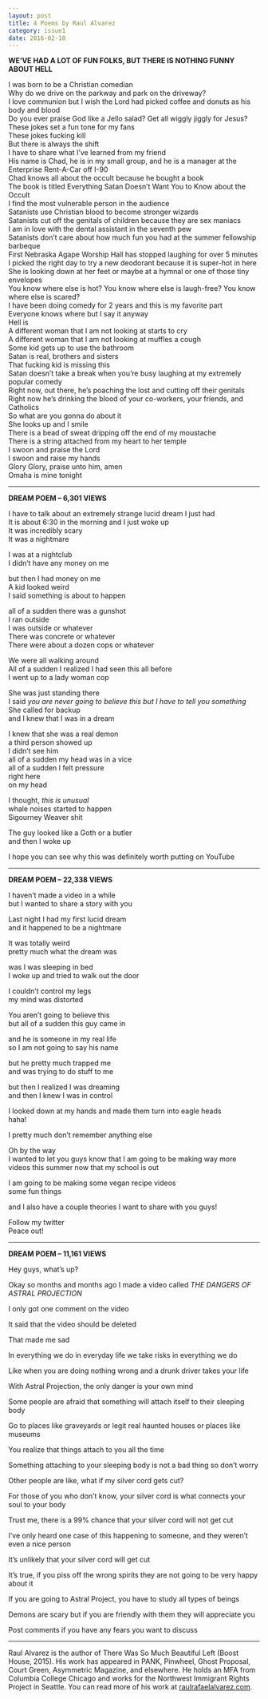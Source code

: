 ```yaml
---
layout: post
title: 4 Poems by Raul Alvarez
category: issue1
date: 2016-02-10
---
```


**WE’VE HAD A LOT OF FUN FOLKS, BUT THERE IS NOTHING FUNNY ABOUT HELL**

I was born to be a Christian comedian<br>
Why do we drive on the parkway and park on the driveway? <br>
I love communion but I wish the Lord had picked coffee and donuts as his body and blood<br>
Do you ever praise God like a Jello salad? Get all wiggly jiggly for Jesus? <br>
These jokes set a fun tone for my fans <br>
These jokes fucking kill <br>
But there is always the shift<br> 
I have to share what I’ve learned from my friend<br>
His name is Chad, he is in my small group, and he is a manager at the Enterprise Rent-A-Car off I-90<br>
Chad knows all about the occult because he bought a book <br>
The book is titled Everything Satan Doesn’t Want You to Know about the Occult <br>
I find the most vulnerable person in the audience <br>
Satanists use Christian blood to become stronger wizards <br>
Satanists cut off the genitals of children because they are sex maniacs<br>
I am in love with the dental assistant in the seventh pew <br>
Satanists don’t care about how much fun you had at the summer fellowship barbeque<br>
First Nebraska Agape Worship Hall has stopped laughing for over 5 minutes <br>
I picked the right day to try a new deodorant because it is super-hot in here<br>
She is looking down at her feet or maybe at a hymnal or one of those tiny envelopes <br>
You know where else is hot? You know where else is laugh-free? You know where else is scared? <br>
I have been doing comedy for 2 years and this is my favorite part<br>
Everyone knows where but I say it anyway<br>
Hell is <br>
A different woman that I am not looking at starts to cry <br>
A different woman that I am not looking at muffles a cough <br>
Some kid gets up to use the bathroom<br>
Satan is real, brothers and sisters <br>
That fucking kid is missing this<br>
Satan doesn’t take a break when you’re busy laughing at my extremely popular comedy <br>
Right now, out there, he’s poaching the lost and cutting off their genitals<br>
Right now he’s drinking the blood of your co-workers, your friends, and Catholics <br>
So what are you gonna do about it<br>
She looks up and I smile <br>
There is a bead of sweat dripping off the end of my moustache<br>
There is a string attached from my heart to her temple <br>
I swoon and praise the Lord<br>
I swoon and raise my hands<br>
Glory Glory, praise unto him, amen<br>
Omaha is mine tonight

___

**DREAM POEM – 6,301 VIEWS** 

I have to talk about an extremely strange lucid dream I just had<br>
It is about 6:30 in the morning and I just woke up<br>
It was incredibly scary <br>
It was a nightmare

I was at a nightclub<br>
I didn’t have any money on me

but then I had money on me<br>
A kid looked weird<br>
I said something is about to happen

all of a sudden there was a gunshot<br>
I ran outside<br>
I was outside or whatever<br>
There was concrete or whatever<br>
There were about a dozen cops or whatever

We were all walking around <br>
All of a sudden I realized I had seen this all before<br>
I went up to a lady woman cop 

She was just standing there<br>
I said <i>you are never going to believe this but I have to tell you something</i><br>
She called for backup <br>
and I knew that I was in a dream 

I knew that she was a real demon<br>
a third person showed up <br>
I didn’t see him <br>
all of a sudden my head was in a vice<br>
all of a sudden I felt pressure <br>
right here<br>
on my head 

I thought, <i>this is unusual</i><br>
whale noises started to happen <br>
Sigourney Weaver shit 

The guy looked like a Goth or a butler<br>
and then I woke up

I hope you can see why this was definitely worth putting on YouTube

___

**DREAM POEM – 22,338 VIEWS** 

I haven’t made a video in a while<br>
but I wanted to share a story with you

Last night I had my first lucid dream<br>
and it happened to be a nightmare

It was totally weird<br>
pretty much what the dream was

was I was sleeping in bed<br>
I woke up and tried to walk out the door

I couldn’t control my legs<br>
my mind was distorted 

You aren’t going to believe this<br>
but all of a sudden this guy came in

and he is someone in my real life<br>
so I am not going to say his name

but he pretty much trapped me <br>
and was trying to do stuff to me

but then I realized I was dreaming <br>
and then I knew I was in control 

I looked down at my hands and made them turn into eagle heads<br>
haha!

I pretty much don’t remember anything else<br>

Oh by the way<br>
I wanted to let you guys know that I am going to be making way more videos this summer now that my school is out

I am going to be making some vegan recipe videos<br>
some fun things 

and I also have a couple theories I want to share with you guys!<br>

Follow my twitter<br>
Peace out!

___

**DREAM POEM – 11,161 VIEWS**

Hey guys, what’s up?

Okay so months and months ago I made a video called <i>THE DANGERS OF ASTRAL PROJECTION</i>

I only got one comment on the video 

It said that the video should be deleted 

That made me sad 

In everything we do in everyday life we take risks in everything we do

Like when you are doing nothing wrong and a drunk driver takes your life

With Astral Projection, the only danger is your own mind 

Some people are afraid that something will attach itself to their sleeping body

Go to places like graveyards or legit real haunted houses or places like museums 

You realize that things attach to you all the time

Something attaching to your sleeping body is not a bad thing so don’t worry

Other people are like, what if my silver cord gets cut?

For those of you who don’t know, your silver cord is what connects your soul to your body

Trust me, there is a 99% chance that your silver cord will not get cut

I’ve only heard one case of this happening to someone, and they weren’t even a nice person

It’s unlikely that your silver cord will get cut

It’s true, if you piss off the wrong spirits they are not going to be very happy about it 

If you are going to Astral Project, you have to study all types of beings

Demons are scary but if you are friendly with them they will appreciate you

Post comments if you have any fears you want to discuss

___

Raul Alvarez is the author of There Was So Much Beautiful Left (Boost House, 2015). His work has appeared in PANK, Pinwheel, Ghost Proposal, Court Green, Asymmetric Magazine, and elsewhere. He holds an MFA from Columbia College Chicago and works for the Northwest Immigrant Rights Project in Seattle. You can read more of his work at [raulrafaelalvarez.com](http://www.raulrafaelalvarez.com).